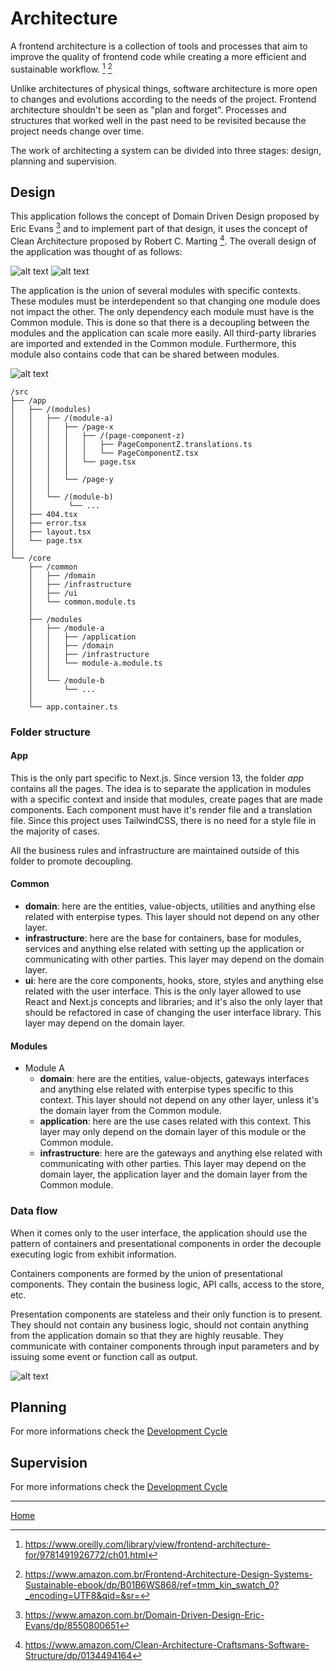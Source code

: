 # Architecture

A frontend architecture is a collection of tools and processes that aim to improve the quality of frontend code while creating a more efficient and sustainable workflow. [^1] [^2]

Unlike architectures of physical things, software architecture is more open to changes and evolutions according to the needs of the project. Frontend architecture shouldn't be seen as "plan and forget". Processes and structures that worked well in the past need to be revisited because the project needs change over time.

The work of architecting a system can be divided into three stages: design, planning and supervision.

## Design

This application follows the concept of Domain Driven Design proposed by Eric Evans [^3] and to implement part of that design, it uses the concept of Clean Architecture proposed by Robert C. Marting [^4]. The overall design of the application was thought of as follows:

![alt text][clean-architecture]
![alt text][app]

The application is the union of several modules with specific contexts. These modules must be interdependent so that changing one module does not impact the other. The only dependency each module must have is the Common module. This is done so that there is a decoupling between the modules and the application can scale more easily. All third-party libraries are imported and extended in the Common module. Furthermore, this module also contains code that can be shared between modules.

![alt text][common-and-modules]

```
/src
├── /app
│   ├── /(modules)
│   │   ├── /(module-a)
│   │   │   ├── /page-x
│   │   │   │   ├── /(page-component-z)
│   │   │   │   │   ├── PageComponentZ.translations.ts
│   │   │   │   │   └── PageComponentZ.tsx
│   │   │   │   └── page.tsx
│   │   │   │
│   │   │   └── /page-y
│   │   │
│   │   └── /(module-b)
│   │        └── ...
│   ├── 404.tsx
│   ├── error.tsx
│   ├── layout.tsx
│   └── page.tsx
│
└── /core
    ├── /common
    │   ├── /domain
    │   ├── /infrastructure
    │   ├── /ui
    │   └── common.module.ts
    │
    ├── /modules
    │   ├── /module-a
    │   │   ├── /application
    │   │   ├── /domain
    │   │   ├── /infrastructure
    │   │   └── module-a.module.ts
    │   │
    │   └── /module-b
    │       └── ...
    │
    └── app.container.ts
```

### Folder structure

#### App

This is the only part specific to Next.js. Since version 13, the folder _app_ contains all the pages. The idea is to separate the application in modules with a specific context and inside that modules, create pages that are made components. Each component must have it's render file and a translation file. Since this project uses TailwindCSS, there is no need for a style file in the majority of cases.

All the business rules and infrastructure are maintained outside of this folder to promote decoupling.

#### Common

- **domain**: here are the entities, value-objects, utilities and anything else related with enterpise types. This layer should not depend on any other layer.
- **infrastructure**: here are the base for containers, base for modules, services and anything else related with setting up the application or communicating with other parties. This layer may depend on the domain layer.
- **ui**: here are the core components, hooks, store, styles and anything else related with the user interface. This is the only layer allowed to use React and Next.js concepts and libraries; and it's also the only layer that should be refactored in case of changing the user interface library. This layer may depend on the domain layer.

#### Modules

- Module A
  - **domain**: here are the entities, value-objects, gateways interfaces and anything else related with enterpise types specific to this context. This layer should not depend on any other layer, unless it's the domain layer from the Common module.
  - **application**: here are the use cases related with this context. This layer may only depend on the domain layer of this module or the Common module.
  - **infrastructure**: here are the gateways and anything else related with communicating with other parties. This layer may depend on the domain layer, the application layer and the domain layer from the Common module.

### Data flow

When it comes only to the user interface, the application should use the pattern of containers and presentational components
in order the decouple executing logic from exhibit information.

Containers components are formed by the union of presentational components. They contain the business logic, API calls, access to the store, etc.

Presentation components are stateless and their only function is to present. They should not contain any business logic, should not contain anything from the application domain so that they are highly reusable. They communicate with container components through input parameters and by issuing some event or function call as output.

![alt text][data-flow]

## Planning

For more informations check the [Development Cycle](./DEVELOPMENT_CYCLE.md)

## Supervision

For more informations check the [Development Cycle](./DEVELOPMENT_CYCLE.md)

---

[Home](../README.md)

[architecture]: ./images/architecture.png 'Architecture'
[app]: ./images/app.png 'App'
[clean-architecture]: ./images/clean-architecture.jpg 'Clean Architecture'
[common-and-modules]: ./images/common-and-modules.png 'Common and Modules'
[data-flow]: ./images/data-flow.png 'Data Flow'

[^1]: https://www.oreilly.com/library/view/frontend-architecture-for/9781491926772/ch01.html
[^2]: https://www.amazon.com.br/Frontend-Architecture-Design-Systems-Sustainable-ebook/dp/B01B6WS868/ref=tmm_kin_swatch_0?_encoding=UTF8&qid=&sr=
[^3]: https://www.amazon.com.br/Domain-Driven-Design-Eric-Evans/dp/8550800651
[^4]: https://www.amazon.com/Clean-Architecture-Craftsmans-Software-Structure/dp/0134494164
